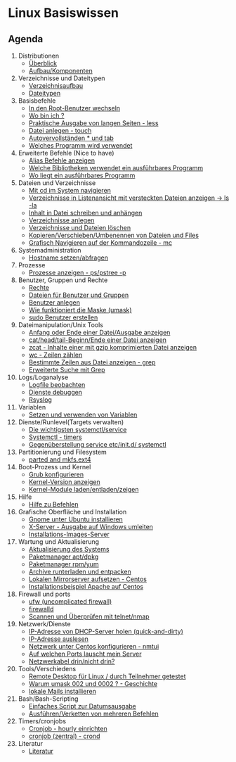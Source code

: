 # Linux Basiswissen 

## Agenda 

  1. Distributionen 
     * [Überblick](overview-distros.md)
     * [Aufbau/Komponenten](aufbau.md)
  1. Verzeichnisse und Dateitypen 
     * [Verzeichnisaufbau](verzeichnisaufbau.md)
     * [Dateitypen](dateitypen.md) 
  1. Basisbefehle
     * [In den Root-Benutzer wechseln](sudo.md)  
     * [Wo bin ich ?](pwd.md)
     * [Praktische Ausgabe von langen Seiten - less](less.md) 
     * [Datei anlegen - touch](touch.md)
     * [Autovervollständen * und tab](autocomplete.md) 
     * [Welches Programm wird verwendet](which.md)
  1. Erweiterte Befehle (Nice to have) 
     * [Alias Befehle anzeigen](alias.md)
     * [Welche Bibliotheken verwendet ein ausführbares Programm](ldd.md)
     * [Wo liegt ein ausführbares Programm](which.md) 
  1. Dateien und Verzeichnisse
     * [Mit cd im System navigieren](cd.md)
     * [Verzeichnisse in Listenansicht mit versteckten Dateien anzeigen -> ls -la](list.md)
     * [Inhalt in Datei schreiben und anhängen](file-write-append.md)
     * [Verzeichnisse anlegen](mkdir.md)
     * [Verzeichnisse und Dateien löschen](file-dir-delete.md)
     * [Kopieren/Verschieben/Umbenennen von Dateien und Files](file-rename-copy-mv.md) 
     * [Grafisch Navigieren auf der Kommandozeile - mc](mc.md) 
  1. Systemadministration 
     * [Hostname setzen/abfragen](hostnamectl.md) 
  3. Prozesse 
     * [Prozesse anzeigen - ps/pstree -p](prozesse.md)
  4. Benutzer, Gruppen und Rechte 
     * [Rechte](rechte.md) 
     * [Dateien für Benutzer und Gruppen](files-users-groups.md) 
     * [Benutzer anlegen](create-users.md) 
     * [Wie funktioniert die Maske (umask)](umask.md) 
     * [sudo Benutzer erstellen](mod-user-sudo.md) 
  5. Dateimanipulation/Unix Tools
     * [Anfang oder Ende einer Datei/Ausgabe anzeigen](head-tail.md)
     * [cat/head/tail-Beginn/Ende einer Datei anzeigen](cat-head.md)
     * [zcat - Inhalte einer mit gzip komprimierten Datei anzeigen](zcat.md)
     * [wc - Zeilen zählen](wc.md)
     * [Bestimmte Zeilen aus Datei anzeigen - grep](grep.md)
     * [Erweiterte Suche mit Grep](grep-extended.md)
  6. Logs/Loganalyse
     * [Logfile beobachten](tailf.md)
     * [Dienste debuggen](debug-service.md)
     * [Rsyslog](rsyslog.md)
  7. Variablen
     * [Setzen und verwenden von Variablen](variables.md) 
  8. Dienste/Runlevel(Targets verwalten) 
     * [Die wichtigsten systemctl/service](systemctl-service.md)
     * [Systemctl - timers](systemctl-timers.md)
     * [Gegenüberstellung service etc/init.d/ systemctl](service-initd-systemctl.md)
  9. Partitionierung und Filesystem
     * [parted and mkfs.ext4](parted-mkfs.md)
 10. Boot-Prozess und Kernel 
     * [Grub konfigurieren](grub.md)
     * [Kernel-Version anzeigen](kernel-version.md) 
     * [Kernel-Module laden/entladen/zeigen](kernel-modules.md) 
 11. Hilfe 
     * [Hilfe zu Befehlen](help.md)
 12. Grafische Oberfläche und Installation 
     * [Gnome unter Ubuntu installieren](gnome-ubuntu.md) 
     * [X-Server - Ausgabe auf Windows umleiten](xserver-windows-client.md)
     * [Installations-Images-Server](https://ubuntu.com/download/server#download) 
 13. Wartung und Aktualisierung
     * [Aktualisierung des Systems](update-upgrade.md)
     * [Paketmanager apt/dpkg](apt-dpkg.md) 
     * [Paketmanager rpm/yum](rpm-yum.md)
     * [Archive runterladen und entpacken](tar-download.md) 
     * [Lokalen Mirrorserver aufsetzen - Centos](https://wiki.centos.org/HowTos/CreateLocalMirror)
     * [Installationsbeispiel Apache auf Centos](install-apache.md)
 14. Firewall und ports
     * [ufw (uncomplicated firewall)](ufw.md)
     * [firewalld](firewalld.md)
     * [Scannen und Überprüfen mit telnet/nmap](nmap-telnet.md) 
 15. Netzwerk/Dienste 
     * [IP-Adresse von DHCP-Server holen (quick-and-dirty)](dhclient.md) 
     * [IP-Adresse auslesen](ip-adresse-auslesen.md) 
     * [Netzwerk unter Centos konfigurieren - nmtui](nmtui.md)
     * [Auf welchen Ports lauscht mein Server](lsof.md) 
     * [Netzwerkabel drin/nicht drin?](netzwerkkarte-kabel-drin.md)
 16. Tools/Verschiedens 
     * [Remote Desktop für Linux / durch Teilnehmer getestet](https://wiki.ubuntuusers.de/Remmina/)
     * [Warum umask 002 und 0002 ? - Geschichte](umask-002-022-why.md)
     * [lokale Mails installieren](local-mail.md)
 17. Bash/Bash-Scripting 
     * [Einfaches Script zur Datumsausgabe](script-date.md) 
     * [Ausführen/Verketten von mehreren Befehlen](multiple-commands.md)
 18. Timers/cronjobs 
     * [Cronjob - hourly einrichten](cronjob-hourly.md)
     * [cronjob (zentral) - crond](crond.md) 
 19. Literatur 
     * [Literatur](literatur.md) 



